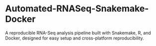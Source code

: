 # Automated-RNASeq-Snakemake-Docker
A reproducible RNA-Seq analysis pipeline built with Snakemake, R, and Docker, designed for easy setup and cross-platform reproducibility.
